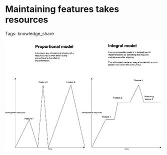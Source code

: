 # Maintaining features takes resources

Tags: knowledge_share

![TechResources.drawio.png](resources/TechResources.drawio.png)